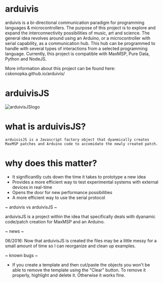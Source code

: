 arduivis
========

arduivis is a bi-directional communication paradigm for programming languages & microcontrollers. The purpose of this project is to explore and expand the interconnectivity possibilities of music, art and science. The general idea revolves around using an Arduino, or a microcontroller with serial capability, as a communication hub. This hub can be programmed to handle with several types of interactions from a selected programming language. Currently, this project is compatible with MaxMSP, Pure Data, Python and NodeJS.

More information about this project can be found here: cskonopka.github.io/arduivis/


arduivisJS
========

![arduivisJSlogo](http://i.imgur.com/KLhS1Ro.png)

what is arduivisJS?
========
	arduivisJS is a Javascript factory object that dyanmically creates MaxMSP patches and Arduino code to accomidate the newly created patch. 

why does this matter?
========
- It significantlly cuts down the time it takes to prototype a new idea
- Provides a more efficient way to test experimental systems with external devices in real-time
- Opens the door for new performance possibilities
- A more efficient way to use the serial protocol


~ arduivis vs arduivisJS ~



arduivisJS is a project within the idea that specifically deals with dyanamic code/patch creation for MaxMSP and an Arduino.

~ news ~

06/2016: Now that arduivisJS is created the files may be a little messy for a small amount of time so I can reorganize and clean up examples. 

~ known bugs ~

- If you create a template and then cut/paste the objects you won't be able to remove the template using the "Clear" button. To remove it properly, highlight and delete it. Otherwise it works fine.



